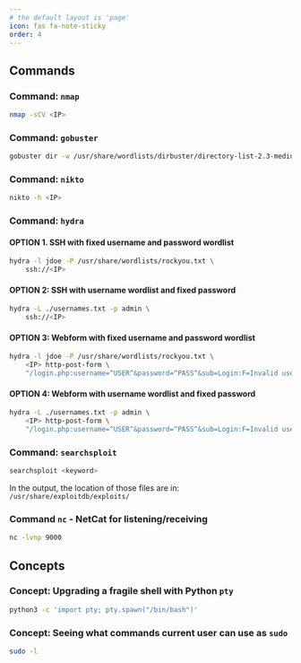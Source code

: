 ```yaml
---
# the default layout is 'page'
icon: fas fa-note-sticky
order: 4
---
```


## Commands

### Command: `nmap`

```bash
nmap -sCV <IP>
```

### Command: `gobuster`

```bash
gobuster dir -w /usr/share/wordlists/dirbuster/directory-list-2.3-medium.txt -u http://<IP>
```

### Command: `nikto`

```bash
nikto -h <IP>
```

### Command: `hydra`

#### OPTION 1. SSH with fixed username and password wordlist

```bash
hydra -l jdoe -P /usr/share/wordlists/rockyou.txt \
    ssh://<IP>
```

#### OPTION 2: SSH with username wordlist and fixed password

```bash
hydra -L ./usernames.txt -p admin \
    ssh://<IP>
```

#### OPTION 3: Webform with fixed username and password wordlist

```bash
hydra -l jdoe -P /usr/share/wordlists/rockyou.txt \
    <IP> http-post-form \
    "/login.php:username=^USER^&password=^PASS^&sub=Login:F=Invalid username or password."
```

#### OPTION 4: Webform with username wordlist and fixed password

```bash
hydra -L ./usernames.txt -p admin \
    <IP> http-post-form \
    "/login.php:username=^USER^&password=^PASS^&sub=Login:F=Invalid username or password."
```

### Command: `searchsploit`

```bash
searchsploit <keyword>
```

In the output, the location of those files are in: `/usr/share/exploitdb/exploits/`

### Command `nc` - NetCat for listening/receiving

```bash
nc -lvnp 9000
```

## Concepts

### Concept: Upgrading a fragile shell with Python `pty`

```bash
python3 -c 'import pty; pty.spawn("/bin/bash")'
```

### Concept: Seeing what commands current user can use as `sudo`

```bash
sudo -l
```